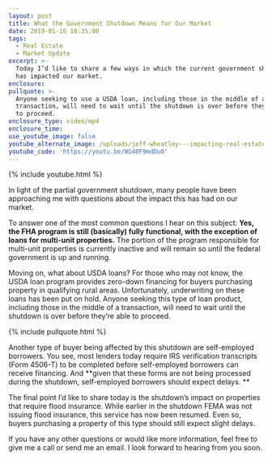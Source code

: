 ```yaml
---
layout: post
title: What the Government Shutdown Means for Our Market
date: 2019-01-16 18:35:00
tags:
  - Real Estate
  - Market Update
excerpt: >-
  Today I’d like to share a few ways in which the current government shutdown
  has impacted our market.
enclosure:
pullquote: >-
  Anyone seeking to use a USDA loan, including those in the middle of a
  transaction, will need to wait until the shutdown is over before they’re able
  to proceed.
enclosure_type: video/mp4
enclosure_time:
use_youtube_image: false
youtube_alternate_image: /uploads/jeff-wheatley---impacting-real-estate--youtube.jpg
youtube_code: 'https://youtu.be/WG40F9mdDu0'
---
```


{% include youtube.html %}

In light of the partial government shutdown, many people have been approaching me with questions about the impact this has had on our market. 

To answer one of the most common questions I hear on this subject: **Yes, the FHA program is still (basically) fully functional, with the exception of loans for multi-unit properties.** The portion of the program responsible for multi-unit properties is currently inactive and will remain so until the federal government is up and running. 

Moving on, what about USDA loans? For those who may not know, the USDA loan program provides zero-down financing for buyers purchasing property in qualifying rural areas. Unfortunately, underwriting on these loans has been put on hold. Anyone seeking this type of loan product, including those in the middle of a transaction, will need to wait until the shutdown is over before they’re able to proceed. 

{% include pullquote.html %}

Another type of buyer being affected by this shutdown are self-employed borrowers. You see, most lenders today require IRS verification transcripts (Form 4506-T) to be completed before self-employed borrowers can receive financing. And **given that these forms are not being processed during the shutdown, self-employed borrowers should expect delays. **

The final point I’d like to share today is the shutdown’s impact on properties that require flood insurance. While earlier in the shutdown FEMA was not issuing flood insurance, this service has now been resumed. Even so, buyers purchasing a property of this type should still expect slight delays. 

If you have any other questions or would like more information, feel free to give me a call or send me an email. I look forward to hearing from you soon.<br>